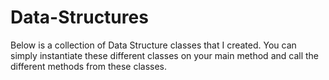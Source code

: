 # Data-Structures
Below is a collection of Data Structure classes that I created.
You can simply instantiate these different classes on your main method and call the different methods from these classes. 
